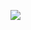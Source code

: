 [![](https://www.herokucdn.com/deploy/button.png)](https://heroku.com/deploy?template=https://github.com/dsnmd/fhjmk.git)
